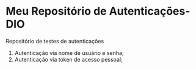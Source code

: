 # Meu Repositório de Autenticações- DIO

Repositório de testes de autenticações

1. Autenticação via nome de usuário e senha;
2. Autenticação via token de acesso pessoal;

